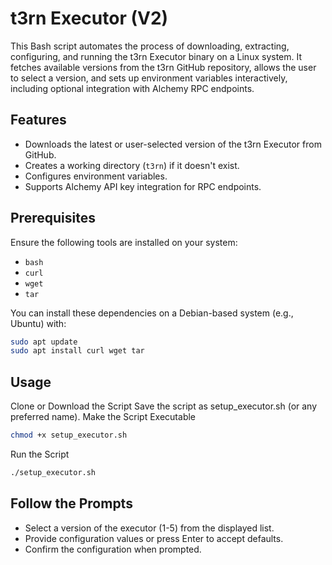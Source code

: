 # t3rn Executor (V2)

This Bash script automates the process of downloading, extracting, configuring, and running the t3rn Executor binary on a Linux system. It fetches available versions from the t3rn GitHub repository, allows the user to select a version, and sets up environment variables interactively, including optional integration with Alchemy RPC endpoints.

## Features
- Downloads the latest or user-selected version of the t3rn Executor from GitHub.
- Creates a working directory (`t3rn`) if it doesn't exist.
- Configures environment variables.
- Supports Alchemy API key integration for RPC endpoints.

## Prerequisites
Ensure the following tools are installed on your system:
- `bash` 
- `curl` 
- `wget` 
- `tar` 

You can install these dependencies on a Debian-based system (e.g., Ubuntu) with:
```bash
sudo apt update
sudo apt install curl wget tar
```
## Usage
Clone or Download the Script
Save the script as setup_executor.sh (or any preferred name).
Make the Script Executable
```bash
chmod +x setup_executor.sh
```
Run the Script
```bash
./setup_executor.sh
```
## Follow the Prompts
- Select a version of the executor (1-5) from the displayed list.
- Provide configuration values or press Enter to accept defaults.
- Confirm the configuration when prompted.
